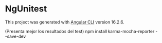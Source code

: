 # NgUnitest

This project was generated with [Angular CLI](https://github.com/angular/angular-cli) version 16.2.6.

(Presenta mejor los resultados del test)
npm install karma-mocha-reporter --save-dev